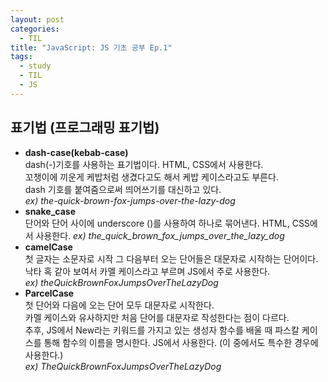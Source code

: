 ```yaml
---
layout: post
categories:
  - TIL
title: "JavaScript: JS 기초 공부 Ep.1"
tags:
  - study
  - TIL
  - JS
---
```

## __표기법 (프로그래밍 표기법)__  
- __dash-case(kebab-case)__  
  dash(-)기호를 사용하는 표기법이다. HTML, CSS에서 사용한다.  
  꼬챙이에 끼운게 케밥처럼 생겼다고도 해서 케밥 케이스라고도 부른다.  
  dash 기호를 붙여줌으로써 띄어쓰기를 대신하고 있다.  
  *ex) the-quick-brown-fox-jumps-over-the-lazy-dog*
- __snake_case__  
  단어와 단어 사이에 underscore ()를 사용하여 하나로 묶어낸다. HTML, CSS에서 사용한다.
 *ex) the_quick_brown_fox_jumps_over_the_lazy_dog*
- __camelCase__  
  첫 글자는 소문자로 시작 그 다음부터 오는 단어들은 대문자로 시작하는 단어이다.  
  낙타 혹 같아 보여서 카멜 케이스라고 부르며 JS에서 주로 사용한다.  
  *ex) theQuickBrownFoxJumpsOverTheLazyDog*
- __ParcelCase__  
  첫 단어와 다음에 오는 단어 모두 대문자로 시작한다.  
  카멜 케이스와 유사하지만 처음 단어를 대문자로 작성한다는 점이 다르다.  
  추후, JS에서 New라는 키워드를 가지고 있는 생성자 함수를 배울 때 파스칼 케이스를 통해 함수의 이름을 명시한다. JS에서 사용한다. (이 중에서도 특수한 경우에 사용한다.)  
  *ex) TheQuickBrownFoxJumpsOverTheLazyDog*

